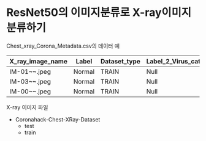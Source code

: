 # ResNet50의 이미지분류로 X-ray이미지 분류하기

Chest_xray_Corona_Metadata.csv의 데이터 예

X_ray_image_name|Label|Dataset_type|Label_2_Virus_category|Label_1_Virus_category
---|---|---|---|---|
IM-01~~.jpeg|Normal|TRAIN|Null|bacteria
IM-03~~.jpeg|Normal|TRAIN|Null|virus
IM-00~~.jpeg|Normal|TRAIN|Null|Covid-19

X-ray 이미지 파일

* Coronahack-Chest-XRay-Dataset
  * test
  * train
